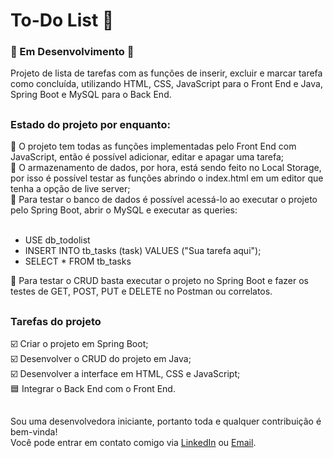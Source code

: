 <h1>To-Do List 📝</h1>
<h3>🚧 Em Desenvolvimento 🚧</h3>
<p>Projeto de lista de tarefas com as funções de inserir, excluir e marcar tarefa como concluída, utilizando HTML, CSS, JavaScript
para o Front End e Java, Spring Boot e MySQL para o Back End.
<br>

##

<h3>Estado do projeto por enquanto:</h3>
🔵 O projeto tem todas as funções implementadas pelo Front End com JavaScript, então é possível adicionar, editar e apagar uma tarefa;<br>
🔵 O armazenamento de dados, por hora, está sendo feito no Local Storage, por isso é possível testar as funções abrindo o index.html em um editor que tenha a opção de live server;<br>
🔵 Para testar o banco de dados é possível acessá-lo ao executar o projeto pelo Spring Boot, abrir o MySQL e executar as queries:<br><br>

- USE db_todolist
- INSERT INTO tb_tasks (task) VALUES ("Sua tarefa aqui");
- SELECT * FROM tb_tasks

🔵 Para testar o CRUD basta executar o projeto no Spring Boot e fazer os testes de GET, POST, PUT e DELETE no Postman ou correlatos.
##

<h3>Tarefas do projeto</h3>
☑️ Criar o projeto em Spring Boot;<br>
☑️ Desenvolver o CRUD do projeto em Java;<br>
☑️ Desenvolver a interface em HTML, CSS e JavaScript;<br>
🟦 Integrar o Back End com o Front End.<br>

##
Sou uma desenvolvedora iniciante, portanto toda e qualquer contribuição é bem-vinda!
<br>Você pode entrar em contato comigo via [LinkedIn](https://www.linkedin.com/in/amdfd/) ou [Email](mailto:amandaf.dias96@gmail.com).
